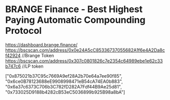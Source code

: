# BRANGE Finance - Best Highest Paying Automatic Compounding Protocol
https://dashboard.brange.finance/
https://bscscan.com/address/0x0e24A5cC85336737055682A1f6e4A2Da8cf42924  //Brange Token
https://bscscan.com/address/0x307c0801826c7e2354c64989ebe1e62c33b747c6	//LP token

["0x875021b37C95c7669A9ef28A2b70e64a7ee90f85",
"0x6ce0B78123688eE9908998471eB54cA74EA0b883",
"0x6a37c6373C706b3C782fD282A7Fdf44B9Ae25d81",
"0x733025D9188b4282cB53eC5036899b925B98a8bA"]
